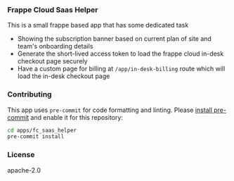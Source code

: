 ### Frappe Cloud Saas Helper
This is a small frappe based app that has some dedicated task
- Showing the subscription banner based on current plan of site and team's onboarding details
- Generate the short-lived access token to load the frappe cloud in-desk checkout page securely
- Have a custom page for billing at `/app/in-desk-billing` route which will load the in-desk checkout page

### Contributing

This app uses `pre-commit` for code formatting and linting. Please [install pre-commit](https://pre-commit.com/#installation) and enable it for this repository:

```bash
cd apps/fc_saas_helper
pre-commit install
```

### License

apache-2.0
